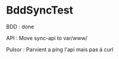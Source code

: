 # BddSyncTest

BDD : done

API : Move sync-api to var/www/

Pulsor : Parvient a ping l'api mais pas à curl